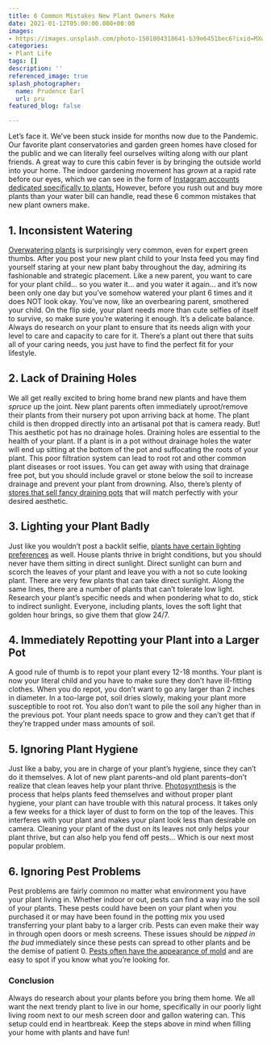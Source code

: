 ```yaml
---
title: 6 Common Mistakes New Plant Owners Make
date: 2021-01-12T05:00:00.000+00:00
images:
- https://images.unsplash.com/photo-1501004318641-b39e6451bec6?ixid=MXwxMjA3fDB8MHxwaG90by1wYWdlfHx8fGVufDB8fHw%3D&ixlib=rb-1.2.1&auto=format&fit=crop&w=966&q=80
categories:
- Plant Life
tags: []
description: ''
referenced_image: true
splash_photographer:
  name: Prudence Earl
  url: pru
featured_blog: false

---
```


Let’s face it. We’ve been stuck inside for months now due to the Pandemic. Our favorite plant conservatories and garden green homes have closed for the public and we can literally feel ourselves wilting along with our plant friends. A great way to cure this cabin fever is by bringing the outside world into your home. The indoor gardening movement has _grown_ at a rapid rate before our eyes, which we can see in the form of [Instagram accounts dedicated specifically to plants.](https://www.instagram.com/botanicalsandbillie/) However, before you rush out and buy more plants than your water bill can handle, read these 6 common mistakes that new plant owners make.

## 1. Inconsistent Watering

[Overwatering plants](https://www.brightview.com/resources/article/four-signs-you-are-overwatering-your-plants) is surprisingly very common, even for expert green thumbs. After you post your new plant child to your Insta feed you may find yourself staring at your new plant baby throughout the day, admiring its fashionable and strategic placement. Like a new parent, you want to care for your plant child… so you water it… and you water it again… and it’s now been only one day but you’ve somehow watered your plant 6 times and it does NOT look okay. You’ve now, like an overbearing parent, smothered your child. On the flip side, your plant needs more than cute selfies of itself to survive, so make sure you’re watering it enough. It’s a delicate balance. Always do research on your plant to ensure that its needs align with your level to care and capacity to care for it. There’s a plant out there that suits all of your caring needs, you just have to find the perfect fit for your lifestyle.

## 2. Lack of Draining Holes

We all get really excited to bring home brand new plants and have them _spruce_ up the joint. New plant parents often immediately uproot/remove their plants from their nursery pot upon arriving back at home. The plant child is then dropped directly into an artisanal pot that is camera ready. But! This aesthetic pot has no drainage holes. Draining holes are essential to the health of your plant. If a plant is in a pot without drainage holes the water will end up sitting at the bottom of the pot and suffocating the roots of your plant. This poor filtration system can lead to root rot and other common plant diseases or root issues. You can get away with using that drainage free pot, but you should include gravel or stone below the soil to increase drainage and prevent your plant from drowning. Also, there’s plenty of [stores that sell fancy draining pots](https://chive.ca/collections/pots-with-drainage) that will match perfectly with your desired aesthetic.

## 3. Lighting your Plant Badly

Just like you wouldn’t post a backlit selfie, [plants have certain lighting preferences](https://www.dossierblog.com/8-signs-your-houseplants-need-more-light-what-to-do/) as well. House plants thrive in bright conditions, but you should never have them sitting in direct sunlight. Direct sunlight can burn and scorch the leaves of your plant and leave you with a not so cute looking plant. There are very few plants that can take direct sunlight. Along the same lines, there are a number of plants that can’t tolerate low light. Research your plant’s specific needs and when pondering what to do, stick to indirect sunlight. Everyone, including plants, loves the soft light that golden hour brings, so give them that glow 24/7.

## 4. Immediately Repotting your Plant into a Larger Pot

A good rule of thumb is to repot your plant every 12-18 months. Your plant is now your literal child and you have to make sure they don’t have ill-fitting clothes. When you do repot, you don’t want to go any larger than 2 inches in diameter. In a too-large pot, soil dries slowly, making your plant more susceptible to root rot. You also don’t want to pile the soil any higher than in the previous pot. Your plant needs space to grow and they can’t get that if they’re trapped under mass amounts of soil.

## 5. Ignoring Plant Hygiene

Just like a baby, you are in charge of your plant’s hygiene, since they can’t do it themselves. A lot of new plant parents–and old plant parents–don’t realize that clean leaves help your plant thrive. [Photosynthesis](https://www.nationalgeographic.org/topics/resource-library-photosynthesis/?q=&page=1&per_page=25) is the process that helps plants feed themselves and without proper plant hygiene, your plant can have trouble with this natural process. It takes only a few weeks for a thick layer of dust to form on the top of the leaves. This interferes with your plant and makes your plant look less than desirable on camera. Cleaning your plant of the dust on its leaves not only helps your plant thrive, but can also help you fend off pests... Which is our next most popular problem.

## 6. Ignoring Pest Problems

Pest problems are fairly common no matter what environment you have your plant living in. Whether indoor or out, pests can find a way into the soil of your plants. These pests could have been on your plant when you purchased it or may have been found in the potting mix you used transferring your plant baby to a larger crib. Pests can even make their way in through open doors or mesh screens. These issues should be _nipped in the bud_ immediately since these pests can spread to other plants and be the demise of patient 0. [Pests often have the appearance of mold](https://homesteadbrooklyn.com/all/2017/1/17/common-insects-pests-on-houseplants) and are easy to spot if you know what you’re looking for.

### Conclusion

Always do research about your plants before you bring them home. We all want the next trendy plant to live in our home, specifically in our poorly light living room next to our mesh screen door and gallon watering can. This setup could end in heartbreak. Keep the steps above in mind when filling your home with plants and have fun!